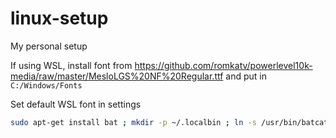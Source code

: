 # linux-setup
My personal setup

If using WSL, install font from https://github.com/romkatv/powerlevel10k-media/raw/master/MesloLGS%20NF%20Regular.ttf and put in `C:/Windows/Fonts`

Set default WSL font in settings

```sh
sudo apt-get install bat ; mkdir -p ~/.localbin ; ln -s /usr/bin/batcat ~/.local/bin/bat ; sudo apt-get install fzf ; sudo apt-get install zsh ; sudo apt-get install tmux ; sh -c "$(curl -fsSL https://raw.githubusercontent.com/ohmyzsh/ohmyzsh/master/tools/install.sh)" ; git clone --depth=1 ; https://github.com/romkatv/powerlevel10k.git ${ZSH_CUSTOM:-$HOME/.oh-my-zsh/custom}/themes/powerlevel10k ; git clone --depth=1 https://github.com/zsh-users/zsh-autosuggestions ; git ${ZSH_CUSTOM:-$HOME/.oh-my-zsh/custom}/plugins/zsh-autosuggestions ; git clone --depth=1 https://github.com/zsh-users/zsh-syntax-highlighting.git ${ZSH_CUSTOM:-$HOME/.oh-my-zsh/custom}/plugins/zsh-syntax-highlighting ; git clone https://github.com/zhiz-m/linux-setup.git & cp ./linux-setup/.p10k.zsh ~ ; cp ./linux-setup/.tmux.conf ~ ; cp ./linux-setup/.zshrc ~ cp ./linux-setup/.zprofile ~ ; yes | rm -r linux-setup
```